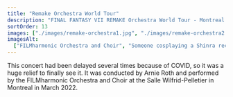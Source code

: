 ```yaml
---
title: "Remake Orchestra World Tour"
description: "FINAL FANTASY VII REMAKE Orchestra World Tour - Montreal (2022)"
sortOrder: 13
images: ["./images/remake-orchestra1.jpg", "./images/remake-orchestra2.jpg"]
imagesAlt:
  ["FILMharmonic Orchestra and Choir", "Someone cosplaying a Shinra recruit"]
---
```


This concert had been delayed several times because of COVID, so it was a huge relief to finally see it. It was conducted by Arnie Roth and performed by the FILMharmonic Orchestra and Choir at the Salle Wilfrid-Pelletier in Montreal in March 2022.
